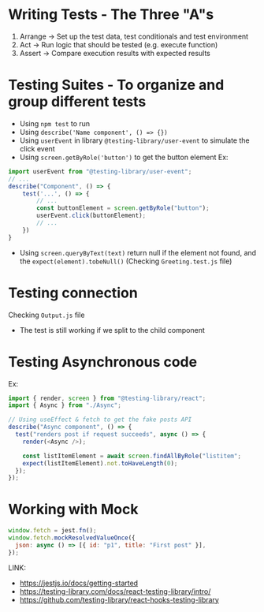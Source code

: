 # Writing Tests - The Three "A"s

1. Arrange -> Set up the test data, test conditionals and test environment
2. Act -> Run logic that should be tested (e.g. execute function)
3. Assert -> Compare execution results with expected results

# Testing Suites - To organize and group different tests

- Using `npm test` to run
- Using `describe('Name component', () => {})`
- Using `userEvent` in library `@testing-library/user-event` to simulate the click event
- Using `screen.getByRole('button')` to get the button element
  Ex:

```js
import userEvent from "@testing-library/user-event";
// ...
describe("Component", () => {
    test('...', () => {
        // ...
        const buttonElement = screen.getByRole("button");
        userEvent.click(buttonElement);
        // ...
    })
}

```

- Using `screen.queryByText(text)` return null if the element not found, and the `expect(element).tobeNull()` (Checking `Greeting.test.js` file)

# Testing connection

Checking `Output.js` file

- The test is still working if we split to the child component

# Testing Asynchronous code

Ex:

```js
import { render, screen } from "@testing-library/react";
import { Async } from "./Async";

// Using useEffect & fetch to get the fake posts API
describe("Async component", () => {
  test("renders post if request succeeds", async () => {
    render(<Async />);

    const listItemElement = await screen.findAllByRole("listitem";
    expect(listItemElement).not.toHaveLength(0);
  });
});
```

# Working with Mock

```js
window.fetch = jest.fn();
window.fetch.mockResolvedValueOnce({
  json: async () => [{ id: "p1", title: "First post" }],
});
```
LINK:
- https://jestjs.io/docs/getting-started
- https://testing-library.com/docs/react-testing-library/intro/
- https://github.com/testing-library/react-hooks-testing-library